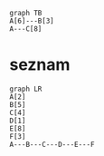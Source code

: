 ```mermaid
graph TB
A[6]---B[3]
A---C[8]
```

# seznam
```mermaid
graph LR
A[2]
B[5]
C[4]
D[1]
E[8]
F[3]
A---B---C---D---E---F
```
